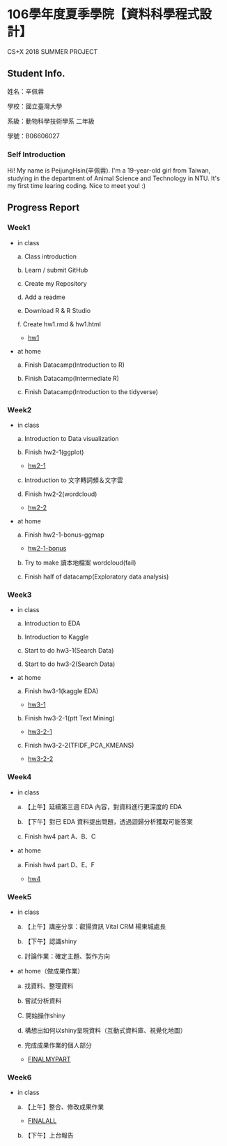 # 106學年度夏季學院【資料科學程式設計】
CS+X 2018 SUMMER PROJECT
## Student Info.
姓名：辛佩蓉

學校：國立臺灣大學

系級：動物科學技術學系 二年級

學號：B06606027
### Self Introduction 
 Hi! My name is PeijungHsin(辛佩蓉). I'm a 19-year-old girl from Taiwan, studying in the department of Animal Science and Technology in NTU. It's my first time learing coding. Nice to meet you! :)
## Progress Report
### Week1
* in class

  a. Class introduction

  b. Learn / submit GitHub

  c. Create my Repository

  d. Add a readme

  e. Download R & R Studio

  f. Create hw1.rmd & hw1.html
    + [hw1](https://peijunghsin.github.io/CSXsppjhsin/Week1/hw1.html)

* at home

  a. Finish Datacamp(​Introduction to R)

  b. Finish Datacamp(​Intermediate R​)

  c. Finish Datacamp(​​Introduction to the tidyverse​)

### Week2
* in class

  a. Introduction to Data visualization

  b. Finish hw2-1(ggplot)
    + [hw2-1](https://peijunghsin.github.io/CSXsppjhsin/Week2/hw2-1-data視覺化/hw2-1.html)

  c. Introduction to 文字轉詞頻＆文字雲

  d. Finish hw2-2(​​wordcloud)

    + [hw2-2](https://peijunghsin.github.io/CSXsppjhsin/Week2/hw2-2-ptt文字雲/hw2-2.html)

* at home

  a. Finish hw2-1-bonus-ggmap
    + [hw2-1-bonus](https://peijunghsin.github.io/CSXsppjhsin/Week2/hw2-1-bonus-ggmap/hw2-1-bonus_ggmap_.html)

  b. Try to make 讀本地檔案 wordcloud(fail)

  c. Finish half of datacamp(Exploratory data analysis​)

### Week3
* in class

  a. Introduction to EDA

  b. Introduction to Kaggle

  c. Start to do hw3-1(Search Data)

  d. Start to do hw3-2(Search Data)

* at home

  a. Finish hw3-1(kaggle EDA)
    + [hw3-1](https://peijunghsin.github.io/CSXsppjhsin/Week3/hw3-1.html)

  b. Finish hw3-2-1(ptt Text Mining)
    + [hw3-2-1](https://peijunghsin.github.io/CSXsppjhsin/Week3/hw3-2-1.html)

  c. Finish hw3-2-2(TFIDF_PCA_KMEANS)
    + [hw3-2-2](https://peijunghsin.github.io/CSXsppjhsin/Week3/hw3-2-2.html)

### Week4
* in class

  a. 【上午】延續第三週 EDA 內容，對資料進行更深度的 EDA

  b. 【下午】對已 EDA 資料提出問題，透過迴歸分析獲取可能答案

  c. Finish hw4 part A、B、C

* at home

  a. Finish hw4 part D、E、F
    + [hw4](https://peijunghsin.github.io/CSXsppjhsin/Week4/hw4.html)

### Week5
* in class

  a. 【上午】講座分享：叡揚資訊 Vital CRM 楊東城處長

  b. 【下午】認識shiny

  c. 討論作業：確定主題、製作方向

* at home（做成果作業）

  a. 找資料、整理資料

  b. 嘗試分析資料

  C. 開始操作shiny

  d. 構想出如何以shiny呈現資料（互動式資料庫、視覺化地圖）

  e. 完成成果作業的個人部分
    + [FINALMYPART](https://peijunghsin.shinyapps.io/appfinal/)

### Week6
* in class

  a. 【上午】整合、修改成果作業
    + [FINALALL](https://peijunghsin.shinyapps.io/final_project/)

  b. 【下午】上台報告

